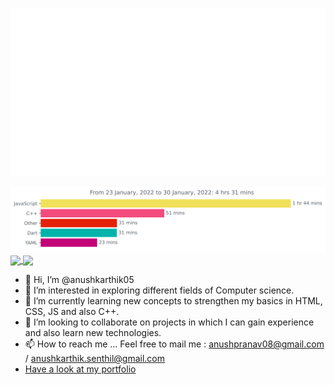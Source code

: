 
![Anush Karthik S](https://github.com/anushkarthik05/anushkarthik05/blob/main/images/Dup.svg)
<!---![Name_banner](https://user-images.githubusercontent.com/58391353/124501205-bdb27700-ddde-11eb-99eb-406432ffead4.gif)--->

<img src="https://github.com/anushkarthik05/anushkarthik05/blob/main/images/stat.svg" alt="Anush's WakaTime Activity"/>


<a href="https://github.com/anushkarthik05/github-readme-stats">
  <img align="center" src="https://github-readme-stats.vercel.app/api?username=anushkarthik05&count_private=true&show_icons=true&theme=dark" />
</a>
<a href="https://github.com/anushkarthik05/github-readme-stats">
  <img align="center" src="https://github-readme-stats.vercel.app/api/top-langs/?username=anushkarthik05&count_private=true&layout=compact&theme=dark" />
</a>



- 👋 Hi, I’m @anushkarthik05
- 👀 I’m interested in exploring different fields of Computer science.
- 🌱 I’m currently learning new concepts to strengthen my basics in HTML, CSS, JS and also C++. 
- 💞️ I’m looking to collaborate on projects in which I can gain experience and also learn new technologies.
- 📫 How to reach me ... Feel free to mail me : anushpranav08@gmail.com / anushkarthik.senthil@gmail.com
- [Have a look at my portfolio](https://anushkarthik.vercel.app/)


<!---![Hacktoberfest Badge](https://res.cloudinary.com/practicaldev/image/fetch/s--ipK3ZYfm--/c_limit,f_auto,fl_progressive,q_80,w_375/https://dev-to-uploads.s3.amazonaws.com/uploads/badge/badge_image/80/hacktoberfest2020-badge_2.png)--->
<!---
anushkarthik05/anushkarthik05 is a ✨ special ✨ repository because its `README.md` (this file) appears on your GitHub profile.
You can click the Preview link to have a look at your changes.
--->

<!--https://github.com/harveyjavier/covid19_analytics_app-->
